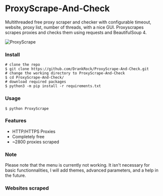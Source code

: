 # ProxyScrape-And-Check
Multithreaded free proxy scraper and checker with configurable timeout, website, proxy list, number of threads, with a nice GUI. Proxyscrapes scrapes proxies and checks them using requests and BeautifulSoup 4.

![ProxyScrape](https://user-images.githubusercontent.com/32172257/166814443-52f1cbb2-4475-40b1-96c1-92eeda4bba67.png)

### Install
```shell
# clone the repo
$ git clone https://github.com/DrankRock/ProxyScrape-And-Check.git
# change the working directory to ProxyScrape-And-Check
$ cd ProxyScrape-And-Check/
# download required packages
$ python3 -m pip install -r requirements.txt
```

### Usage
```shell
$ python ProxyScrape
```

### Features
* HTTP/HTTPS Proxies
* Completely free
* ~2800 proxies scraped


### Note
Please note that the menu is currently not working. It isn't necessary for basic functionnalities, I will add themes, advanced parameters, and a help in the future.

### Websites scraped
